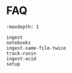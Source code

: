 # FAQ

```{toctree}
:maxdepth: 1

ingest
notebooks
ingest-same-file-twice
track-runin
ingest-acid
setup
```
